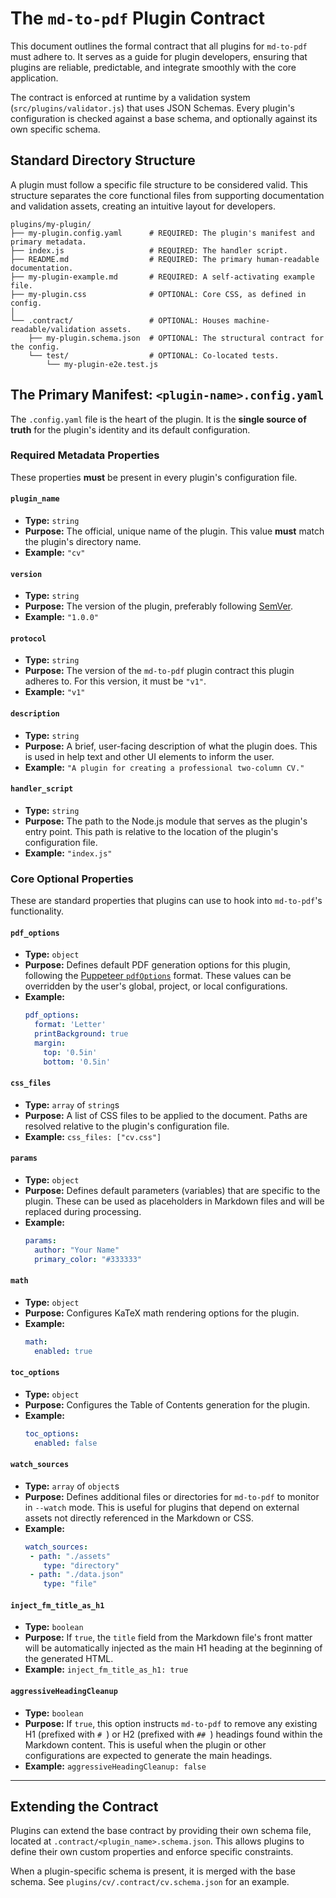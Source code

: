 # The `md-to-pdf` Plugin Contract

This document outlines the formal contract that all plugins for `md-to-pdf` must adhere to. It serves as a guide for plugin developers, ensuring that plugins are reliable, predictable, and integrate smoothly with the core application.

The contract is enforced at runtime by a validation system (`src/plugins/validator.js`) that uses JSON Schemas. Every plugin's configuration is checked against a base schema, and optionally against its own specific schema.

## Standard Directory Structure

A plugin must follow a specific file structure to be considered valid. This structure separates the core functional files from supporting documentation and validation assets, creating an intuitive layout for developers.

```
plugins/my-plugin/
├── my-plugin.config.yaml      # REQUIRED: The plugin's manifest and primary metadata.
├── index.js                   # REQUIRED: The handler script.
├── README.md                  # REQUIRED: The primary human-readable documentation.
├── my-plugin-example.md       # REQUIRED: A self-activating example file.
├── my-plugin.css              # OPTIONAL: Core CSS, as defined in config.
│
└── .contract/                 # OPTIONAL: Houses machine-readable/validation assets.
    ├── my-plugin.schema.json  # OPTIONAL: The structural contract for the config.
    └── test/                  # OPTIONAL: Co-located tests.
        └── my-plugin-e2e.test.js
```

## The Primary Manifest: `<plugin-name>.config.yaml`

The `.config.yaml` file is the heart of the plugin. It is the **single source of truth** for the plugin's identity and its default configuration.

### Required Metadata Properties

These properties **must** be present in every plugin's configuration file.

#### `plugin_name`

- **Type:** `string`
- **Purpose:** The official, unique name of the plugin. This value **must** match the plugin's directory name.
- **Example:** `"cv"`

#### `version`

- **Type:** `string`
- **Purpose:** The version of the plugin, preferably following [SemVer](https://semver.org/).
- **Example:** `"1.0.0"`

#### `protocol`

- **Type:** `string`
- **Purpose:** The version of the `md-to-pdf` plugin contract this plugin adheres to. For this version, it must be `"v1"`.
- **Example:** `"v1"`

#### `description`

- **Type:** `string`
- **Purpose:** A brief, user-facing description of what the plugin does. This is used in help text and other UI elements to inform the user.
- **Example:** `"A plugin for creating a professional two-column CV."`

#### `handler_script`

- **Type:** `string`
- **Purpose:** The path to the Node.js module that serves as the plugin's entry point. This path is relative to the location of the plugin's configuration file.
- **Example:** `"index.js"`

### Core Optional Properties

These are standard properties that plugins can use to hook into `md-to-pdf`'s functionality.

#### `pdf_options`

- **Type:** `object`
- **Purpose:** Defines default PDF generation options for this plugin, following the [Puppeteer `pdfOptions`](https://pptr.dev/api/puppeteer.pdfoptions) format. These values can be overridden by the user's global, project, or local configurations.
- **Example:**
   ```yaml
   pdf_options:
     format: 'Letter'
     printBackground: true
     margin:
       top: '0.5in'
       bottom: '0.5in'
   ```

#### `css_files`

- **Type:** `array` of `string`s
- **Purpose:** A list of CSS files to be applied to the document. Paths are resolved relative to the plugin's configuration file.
- **Example:** `css_files: ["cv.css"]`

#### `params`

- **Type:** `object`
- **Purpose:** Defines default parameters (variables) that are specific to the plugin. These can be used as placeholders in Markdown files and will be replaced during processing.
- **Example:**
   ```yaml
   params:
     author: "Your Name"
     primary_color: "#333333"
   ```

#### `math`

- **Type:** `object`
- **Purpose:** Configures KaTeX math rendering options for the plugin.
- **Example:**
   ```yaml
   math:
     enabled: true
   ```

#### `toc_options`

- **Type:** `object`
- **Purpose:** Configures the Table of Contents generation for the plugin.
- **Example:**
   ```yaml
   toc_options:
     enabled: false
   ```

#### `watch_sources`

- **Type:** `array` of `object`s
- **Purpose:** Defines additional files or directories for `md-to-pdf` to monitor in `--watch` mode. This is useful for plugins that depend on external assets not directly referenced in the Markdown or CSS.
- **Example:**
   ```yaml
   watch_sources:
    - path: "./assets"
       type: "directory"
    - path: "./data.json"
       type: "file"
   ```

#### `inject_fm_title_as_h1`

- **Type:** `boolean`
- **Purpose:** If `true`, the `title` field from the Markdown file's front matter will be automatically injected as the main H1 heading at the beginning of the generated HTML.
- **Example:** `inject_fm_title_as_h1: true`

#### `aggressiveHeadingCleanup`
- **Type:** `boolean`
- **Purpose:** If `true`, this option instructs `md-to-pdf` to remove any existing H1 (prefixed with ` #  `) or H2 (prefixed with ` ##  `) headings found within the Markdown content. This is useful when the plugin or other configurations are expected to generate the main headings.
- **Example:** `aggressiveHeadingCleanup: false`

---

## Extending the Contract

Plugins can extend the base contract by providing their own schema file, located at `.contract/<plugin_name>.schema.json`. This allows plugins to define their own custom properties and enforce specific constraints.

When a plugin-specific schema is present, it is merged with the base schema. See `plugins/cv/.contract/cv.schema.json` for an example.
